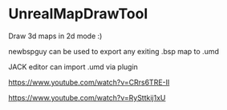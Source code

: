 # UnrealMapDrawTool
Draw 3d maps in 2d mode :)

newbspguy can be used to export any exiting .bsp map to .umd 

JACK editor can import .umd via plugin




https://www.youtube.com/watch?v=CRrs6TRE-II

https://www.youtube.com/watch?v=RySttkij1xU
